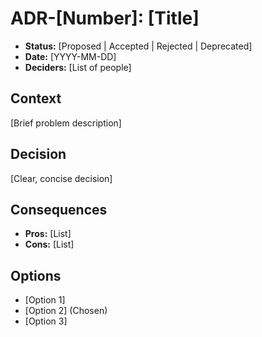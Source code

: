 # ADR-[Number]: [Title]

* **Status:** [Proposed | Accepted | Rejected | Deprecated]
* **Date:** [YYYY-MM-DD]
* **Deciders:** [List of people]

## Context

[Brief problem description]

## Decision

[Clear, concise decision]

## Consequences

* **Pros:** [List]
* **Cons:** [List]

## Options

* [Option 1]
* [Option 2] (Chosen)
* [Option 3]